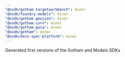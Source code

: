```yaml
---
"@osdk/gotham.targetworkbench": minor
"@osdk/foundry.models": minor
"@osdk/gotham.geojson": minor
"@osdk/gotham.core": minor
"@osdk/gotham.gaia": minor
"@osdk/gotham": minor
"@osdk/docs-spec-platform": minor
---
```


Generated first versions of the Gotham and Models SDKs
